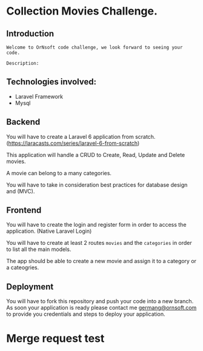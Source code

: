 # Collection Movies Challenge.

## Introduction 

```
Welcome to OrNsoft code challenge, we look forward to seeing your code. 
```


`Description:`

## Technologies involved:
- Laravel Framework
- Mysql

## Backend 
You will have to create a Laravel 6 application from scratch. (https://laracasts.com/series/laravel-6-from-scratch) 

This application will handle a CRUD to Create, Read, Update and Delete movies.

A movie can belong to a many categories.

You will have to take in consideration best practices for database design and (MVC).


## Frontend
You will have to create the login and register form in order to access the application. (Native Laravel Login)

You will have to create at least 2 routes `movies` and the `categories` in order to list all the main models.

The app should be able to create a new movie and assign it to a category or a cateogries.

## Deployment
You will have to fork this repository and push your code into a new branch.
As soon your application is ready please contact me germang@ornsoft.com 
to provide you credentials and steps to deploy your application.

# Merge request test